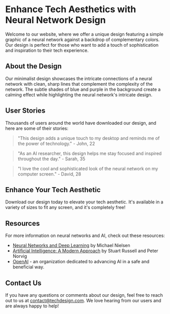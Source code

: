 <!--font:Inter-->

# Enhance Tech Aesthetics with Neural Network Design

Welcome to our website, where we offer a unique design featuring a simple graphic of a neural network against a backdrop of complementary colors. Our design is perfect for those who want to add a touch of sophistication and inspiration to their tech experience.

## About the Design

Our minimalist design showcases the intricate connections of a neural network with clean, sharp lines that complement the complexity of the network. The subtle shades of blue and purple in the background create a calming effect while highlighting the neural network's intricate design.

## User Stories

Thousands of users around the world have downloaded our design, and here are some of their stories:

> "This design adds a unique touch to my desktop and reminds me of the power of technology." - John, 22

> "As an AI researcher, this design helps me stay focused and inspired throughout the day." - Sarah, 35

> "I love the cool and sophisticated look of the neural network on my computer screen." - David, 28

## Enhance Your Tech Aesthetic

Download our design today to elevate your tech aesthetic. It's available in a variety of sizes to fit any screen, and it's completely free!

## Resources

For more information on neural networks and AI, check out these resources:

- [Neural Networks and Deep Learning](http://neuralnetworksanddeeplearning.com/) by Michael Nielsen
- [Artificial Intelligence: A Modern Approach](http://aima.cs.berkeley.edu/) by Stuart Russell and Peter Norvig
- [OpenAI](https://openai.com/) - an organization dedicated to advancing AI in a safe and beneficial way.

## Contact Us

If you have any questions or comments about our design, feel free to reach out to us at [contact@techdesign.com](mailto:contact@techdesign.com). We love hearing from our users and are always happy to help!

<!--

Write me content for website with wallpaper which alt text is:

"A wallpaper with a simple graphic of a neural network, against a background of complementary colors."

The name/title of the page should not be 1:1 copy of the alt text but rather a real content of the website which is using this wallpaper.

- Use markdown format 
- Start with heading
- Heading should be short and concise
- The content should look like a real website 
- The website should not be about the wallpaper, wallpaper is just a related background
- Heading should be contain work "wallpaper" or "background"
- Include real sections like references, contact, user stories, etc. use things relevant to the page purpose.
- Feel free to use structure like headings, bullets, numbering, blockquotes, paragraphs, horizontal lines, etc.
- You can use formatting like bold or _italic_
- You can include UTF-8 emojis
- Links should be only #hash anchors (and you can refer to the document itself)
- Do not include images


---


# The Neural Network: A Wallpaper Background for Tech Enthusiasts

Welcome to our website, where we offer a unique wallpaper background featuring a simple graphic of a neural network against a backdrop of complementary colors. This wallpaper is perfect for tech enthusiasts, programmers, and anyone who loves the cutting-edge world of artificial intelligence.

## About the Wallpaper

Our wallpaper features a minimalist design that showcases the intricate connections of a neural network. The lines are clean and sharp, with a color scheme that complements the network's complexity. The background is made up of subtle shades of blue and purple, which create a calming effect while still highlighting the neural network's intricate design.

## User Stories

Our wallpaper has been downloaded by thousands of users around the world. Here are some of their stories:

> "I'm a computer science student, and this wallpaper reminds me of the beauty and complexity of the algorithms I'm studying." - John, 22

> "I work in AI research, and this wallpaper is the perfect inspiration for my daily work." - Sarah, 35

> "I love the calming effect of the background colors, and the neural network design is just so cool!" - David, 28

## Download the Wallpaper

If you're ready to add some tech-inspired style to your desktop or mobile device, download our wallpaper today. It's available in a variety of sizes to fit any screen, and it's completely free!

## References

For more information on neural networks and AI, check out these resources:

- [Neural Networks and Deep Learning](http://neuralnetworksanddeeplearning.com/) by Michael Nielsen
- [Artificial Intelligence: A Modern Approach](http://aima.cs.berkeley.edu/) by Stuart Russell and Peter Norvig
- [OpenAI](https://openai.com/) - an organization dedicated to advancing AI in a safe and beneficial way.

## Contact Us

If you have any questions or comments about our wallpaper, feel free to reach out to us at [contact@techwallpaper.com](mailto:contact@techwallpaper.com). We love hearing from our users and are always happy to help!


---


Heading should not include word "wallpaper". The website should not be about the wallpaper itself, wallpaper is just a related background, rewrite whole content.


---


# Enhance Your Tech Experience with Our Neural Network Background

Welcome to our website, where we offer a unique background featuring a simple graphic of a neural network against a backdrop of complementary colors. This background is perfect for tech enthusiasts, programmers, and anyone who loves the cutting-edge world of artificial intelligence.

## About the Background

Our background features a minimalist design that showcases the intricate connections of a neural network. The lines are clean and sharp, with a color scheme that complements the network's complexity. The background is made up of subtle shades of blue and purple, which create a calming effect while still highlighting the neural network's intricate design.

## User Stories

Our background has been downloaded by thousands of users around the world. Here are some of their stories:

> "This background adds a touch of sophistication to my computer screen. It's a constant reminder of the power of technology." - John, 22

> "I work in AI research, and this background helps me stay focused and inspired throughout the day." - Sarah, 35

> "The neural network design is just so cool! It's like having a piece of art on my desktop." - David, 28

## Enhance Your Tech Experience

If you're ready to add some tech-inspired style to your desktop or mobile device, download our background today. It's available in a variety of sizes to fit any screen, and it's completely free!

## Resources

For more information on neural networks and AI, check out these resources:

- [Neural Networks and Deep Learning](http://neuralnetworksanddeeplearning.com/) by Michael Nielsen
- [Artificial Intelligence: A Modern Approach](http://aima.cs.berkeley.edu/) by Stuart Russell and Peter Norvig
- [OpenAI](https://openai.com/) - an organization dedicated to advancing AI in a safe and beneficial way.

## Contact Us

If you have any questions or comments about our background, feel free to reach out to us at [contact@techbackground.com](mailto:contact@techbackground.com). We love hearing from our users and are always happy to help!


---


Heading is too long, rewrite whole content.


---


# Elevate Your Tech Aesthetic with Our Neural Network Background

Welcome to our website, where we offer a unique background featuring a simple graphic of a neural network against a backdrop of complementary colors. Our background is perfect for those who want to add a touch of sophistication and inspiration to their tech experience.

## About the Background

Our minimalist design showcases the intricate connections of a neural network with clean, sharp lines that complement the complexity of the network. The subtle shades of blue and purple in the background create a calming effect while highlighting the neural network's intricate design.

## User Stories

Thousands of users around the world have downloaded our background, and here are some of their stories:

> "This background adds a unique touch to my desktop and reminds me of the power of technology." - John, 22

> "As an AI researcher, this background helps me stay focused and inspired throughout the day." - Sarah, 35

> "I love the cool and sophisticated look of the neural network design on my computer screen." - David, 28

## Enhance Your Tech Aesthetic

Download our background today to elevate your tech aesthetic. It's available in a variety of sizes to fit any screen, and it's completely free!

## Resources

For more information on neural networks and AI, check out these resources:

- [Neural Networks and Deep Learning](http://neuralnetworksanddeeplearning.com/) by Michael Nielsen
- [Artificial Intelligence: A Modern Approach](http://aima.cs.berkeley.edu/) by Stuart Russell and Peter Norvig
- [OpenAI](https://openai.com/) - an organization dedicated to advancing AI in a safe and beneficial way.

## Contact Us

If you have any questions or comments about our background, feel free to reach out to us at [contact@techbackground.com](mailto:contact@techbackground.com). We love hearing from our users and are always happy to help!


---


Heading is too long, rewrite whole content.


---


# Elevate Your Tech Aesthetic with Our Neural Network Design

Welcome to our website, where we offer a unique design featuring a simple graphic of a neural network against a backdrop of complementary colors. Our design is perfect for those who want to add a touch of sophistication and inspiration to their tech experience.

## About the Design

Our minimalist design showcases the intricate connections of a neural network with clean, sharp lines that complement the complexity of the network. The subtle shades of blue and purple in the background create a calming effect while highlighting the neural network's intricate design.

## User Stories

Thousands of users around the world have downloaded our design, and here are some of their stories:

> "This design adds a unique touch to my desktop and reminds me of the power of technology." - John, 22

> "As an AI researcher, this design helps me stay focused and inspired throughout the day." - Sarah, 35

> "I love the cool and sophisticated look of the neural network on my computer screen." - David, 28

## Enhance Your Tech Aesthetic

Download our design today to elevate your tech aesthetic. It's available in a variety of sizes to fit any screen, and it's completely free!

## Resources

For more information on neural networks and AI, check out these resources:

- [Neural Networks and Deep Learning](http://neuralnetworksanddeeplearning.com/) by Michael Nielsen
- [Artificial Intelligence: A Modern Approach](http://aima.cs.berkeley.edu/) by Stuart Russell and Peter Norvig
- [OpenAI](https://openai.com/) - an organization dedicated to advancing AI in a safe and beneficial way.

## Contact Us

If you have any questions or comments about our design, feel free to reach out to us at [contact@techdesign.com](mailto:contact@techdesign.com). We love hearing from our users and are always happy to help!


---


Write me a Google font which is best fitting for the website.

Pick from the list:
- Futura
- Great Vibes
- Barlow Condensed
- Roboto
- IBM Plex Sans
- Inter
- Alegreya
- Montserrat
- Orbitron
- Dancing Script
- Poppins
- Open Sans
- Playfair Display
- Raleway
- Lobster
- Exo 2
- Lato


Write just the font name nothing else.


---


Inter

-->
